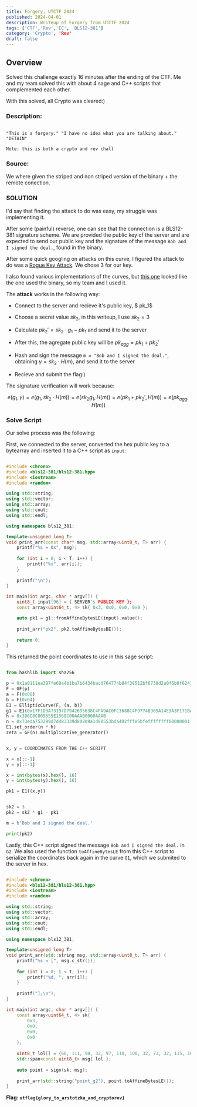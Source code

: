 ```yaml
---
title: Forgery, UTCTF 2024
published: 2024-04-01
description: Writeup of Forgery from UTCTF 2024
tags: ['CTF','Rev','EC', 'BLS12-381']
category: 'Crypto', 'Rev'
draft: false 
---
```



## Overview

Solved this challenge exactly 16 minutes after the ending of the CTF. Me and my team solved this with about 4 sage and C++ scripts that complemented each other.

With this solved, all Crypto was cleared:)

### Description:

```

"This is a forgery." "I have no idea what you are talking about." "DETAIN"

Note: this is both a crypto and rev chall

```

### Source:

We where given the striped and non striped version of the binary + the remote conection.

### SOLUTION

I'd say that finding the attack to do was easy, my struggle was implementing it.

After some (painful) reverse, one can see that the connection is a BLS12-381 signature scheme. We are provided the public key of the server and are expected to send our public key and the signature of the message `Bob and I signed the deal.`, found in the binary.

After some quick googling on attacks on this curve, I figured the attack to do was a [Rogue Key Attack](https://hackmd.io/@benjaminion/bls12-381#Rogue-key-attacks). We chose 3 for our key.

I also found various implementations of the curves, but [this one](https://github.com/AntelopeIO/bls12-381/tree/main) looked like the one used the binary, so my team and I used it.

The **attack** works in the following way:

* Connect to the server and recieve it's public key, $ pk_1$

* Choose a secret value $sk_2$, in this writeup, I use $sk_2 = 3$

* Calculate $pk_2' = sk_2 \cdot g_1 - pk_1$ and send it to the server

* After this, the agregate public key will be $pk_{agg} = pk_1 + pk_2'$

* Hash and sign the message `m = "Bob and I signed the deal."`, obtaining $\gamma = sk_2 \cdot H(m)$, and send it to the server

* Recieve and submit the flag:)

The signature verification will work because:

$$ e(g_1, \gamma) = e(g_1, sk_2 \cdot H(m)) = e(sk_2 g_1, H(m)) = e(pk_1 + pk_2', H(m)) = e(pk_{agg}, H(m)) $$


### Solve Script

Our solve process was the following:

First, we connected to the server, converted the hex public key to a bytearray and inserted it to a C++ script as `input`: 

```cpp

#include <chrono>
#include <bls12-381/bls12-381.hpp>
#include <iostream>
#include <random>

using std::string;
using std::vector;
using std::array;
using std::cout;
using std::endl;

using namespace bls12_381;

template<unsigned long T>
void print_arr(const char* msg, std::array<uint8_t, T> arr) {
    printf("%s = 0x", msg);
    
    for (int i = 0; i < T; i++) {
        printf("%x", arr[i]);
    }
    
    printf("\n");
}

int main(int argc, char * argv[]) {
    uint8_t input[96] = { SERVER's PUBLIC KEY };
    const array<uint64_t, 4> sk{ 0x3, 0x0, 0x0, 0x0 };

    auto pk1 = g1::fromAffineBytesLE(input).value();
    
    print_arr("pk2", pk2.toAffineBytesBE());
    
    return 0;
}

```

This returned the point coordinates to use in this sage script:

```python

from hashlib import sha256

p = 0x1a0111ea397fe69a4b1ba7b6434bacd764774b84f38512bf6730d2a0f6b0f6241eabfffeb153ffffb9feffffffffaaab
F = GF(p)
a = F(0x00)
b = F(0x04)
E1 = EllipticCurve(F, (a, b))
g1 = E1(0x17F1D3A73197D7942695638C4FA9AC0FC3688C4F9774B905A14E3A3F171BAC586C55E83FF97A1AEFFB3AF00ADB22C6BB, 0x08B3F481E3AAA0F1A09E30ED741D8AE4FCF5E095D5D00AF600DB18CB2C04B3EDD03CC744A2888AE40CAA232946C5E7E1)
h = 0x396C8C005555E1568C00AAAB0000AAAB
n = 0x73eda753299d7d483339d80809a1d80553bda402fffe5bfeffffffff00000001
E1.set_order(n * h)
zeta = GF(n).multiplicative_generator()


x, y = COORDINATES FROM THE C++ SCRIPT

x = x[::-1]
y = y[::-1]

x = int(bytes(x).hex(), 16) 
y = int(bytes(y).hex(), 16) 

pk1 = E1((x,y))


sk2 = 3
pk2 = sk2 * g1 - pk1

m = b'Bob and I signed the deal.'

print(pk2)

```

Lastly, this C++ script signed the message `Bob and I signed the deal.` in `G2`. 
We also used the function `toAffineBytesLE` from this C++ script to serialize the coordinates back again in the curve `G1`, which we submited to the server in hex.

```cpp

#include <chrono>
#include <bls12-381/bls12-381.hpp>
#include <iostream>
#include <random>

using std::string;
using std::vector;
using std::array;
using std::cout;
using std::endl;

using namespace bls12_381;

template<unsigned long T>
void print_arr(std::string msg, std::array<uint8_t, T> arr) {
    printf("%s = [", msg.c_str());
    
    for (int i = 0; i < T; i++) {
        printf("%d, ", arr[i]);
    }
    
    printf("];\n");
}

int main(int argc, char * argv[]) {
    const array<uint64_t, 4> sk{
        0x3,
        0x0,
        0x0,
        0x0
    };
    
    uint8_t lol[] = {66, 111, 98, 32, 97, 110, 100, 32, 73, 32, 115, 105, 103, 110, 101, 100, 32, 116, 104, 101, 32, 100, 101, 97, 108, 46};
    std::span<const uint8_t> msg{ lol };
    
    auto point = sign(sk, msg);
    
    print_arr(std::string("point_g2"), point.toAffineBytesLE());
}

```

**Flag: `utflag{glory_to_arstotzka_and_cryptorev}`**